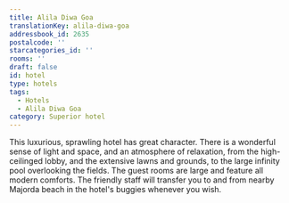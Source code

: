 ```yaml
---
title: Alila Diwa Goa
translationKey: alila-diwa-goa
addressbook_id: 2635
postalcode: ''
starcategories_id: ''
rooms: ''
draft: false
id: hotel
type: hotels
tags:
  - Hotels
  - Alila Diwa Goa
category: Superior hotel
---
```

This luxurious, sprawling hotel has great character. There is a wonderful sense of light and space, and an atmosphere of relaxation, from the high-ceilinged lobby, and the extensive lawns and grounds, to the large infinity pool overlooking the fields. The guest rooms are large and feature all modern comforts. The friendly staff will transfer you to and from nearby Majorda beach in the hotel's buggies whenever you wish.  